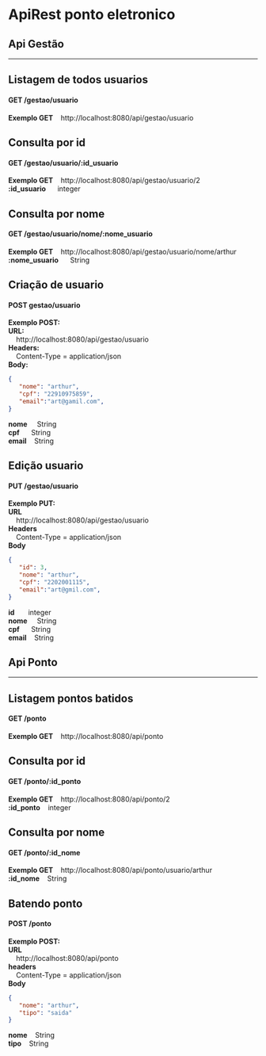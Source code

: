 # ApiRest ponto eletronico
## Api Gestão
--------------------------------------------------------------------------------------------------------------
## Listagem de todos usuarios  
#### GET /gestao/usuario  
**Exemplo GET**&nbsp;&nbsp;&nbsp;&nbsp;http://localhost:8080/api/gestao/usuario  

## Consulta por id  
#### GET /gestao/usuario/:id_usuario  
**Exemplo GET**&nbsp;&nbsp;&nbsp;&nbsp;http://localhost:8080/api/gestao/usuario/2  
**:id_usuario**&nbsp;&nbsp;&nbsp;&nbsp;&nbsp;&nbsp;integer  

## Consulta por nome  
#### GET /gestao/usuario/nome/:nome_usuario  
**Exemplo GET**&nbsp;&nbsp;&nbsp;&nbsp;http://localhost:8080/api/gestao/usuario/nome/arthur  
**:nome_usuario**&nbsp;&nbsp;&nbsp;&nbsp;&nbsp;&nbsp;String  

## Criação de usuario  
#### POST gestao/usuario  

**Exemplo POST:**  
   **URL:**  
&nbsp;&nbsp;&nbsp;&nbsp;http://localhost:8080/api/gestao/usuario  
   **Headers:**  
&nbsp;&nbsp;&nbsp;&nbsp;Content-Type = application/json  
   **Body:**  
```json
{
   "nome": "arthur",
   "cpf": "22910975859",
   "email":"art@gamil.com",
}
```
**nome**&nbsp;&nbsp;&nbsp;&nbsp;&nbsp;String  
**cpf**&nbsp;&nbsp;&nbsp;&nbsp;&nbsp;&nbsp;String  
**email**&nbsp;&nbsp;&nbsp;&nbsp;String  

## Edição usuario  
#### PUT /gestao/usuario  

**Exemplo PUT:**  
   **URL**  
&nbsp;&nbsp;&nbsp;&nbsp;http://localhost:8080/api/gestao/usuario  
   **Headers**  
&nbsp;&nbsp;&nbsp;&nbsp;Content-Type = application/json  
   **Body**  
```json
{
   "id": 3,
   "nome": "arthur",
   "cpf": "2202001115",
   "email":"art@gmil.com",
}
```
**id**&nbsp;&nbsp;&nbsp;&nbsp;&nbsp;&nbsp;&nbsp;integer  
**nome**&nbsp;&nbsp;&nbsp;&nbsp;&nbsp;String  
**cpf**&nbsp;&nbsp;&nbsp;&nbsp;&nbsp;&nbsp;String  
**email**&nbsp;&nbsp;&nbsp;&nbsp;String  

## Api Ponto
-----------------------------------------------------------

## Listagem pontos batidos  
#### GET /ponto  
**Exemplo GET**&nbsp;&nbsp;&nbsp;&nbsp;http://localhost:8080/api/ponto  

## Consulta por id  
#### GET /ponto/:id_ponto  
**Exemplo GET**&nbsp;&nbsp;&nbsp;&nbsp;http://localhost:8080/api/ponto/2  
**:id_ponto**&nbsp;&nbsp;&nbsp;&nbsp;integer  

## Consulta por nome  
#### GET /ponto/:id_nome  
**Exemplo GET**&nbsp;&nbsp;&nbsp;&nbsp;http://localhost:8080/api/ponto/usuario/arthur  
**:id_nome**&nbsp;&nbsp;&nbsp;&nbsp;String  

## Batendo ponto  
#### POST /ponto  
**Exemplo POST:**  
   **URL**  
&nbsp;&nbsp;&nbsp;&nbsp;http://localhost:8080/api/ponto  
   **headers**  
&nbsp;&nbsp;&nbsp;&nbsp;Content-Type = application/json  
   **Body**  
```json
{
   "nome": "arthur",
   "tipo": "saida"
}
```
**nome**&nbsp;&nbsp;&nbsp;&nbsp;String  
**tipo**&nbsp;&nbsp;&nbsp;&nbsp;String  